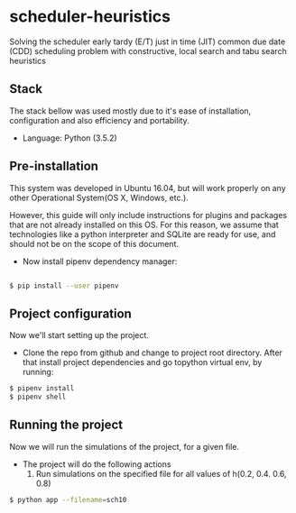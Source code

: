 # scheduler-heuristics
Solving the scheduler early tardy (E/T) just in time (JIT) common due date (CDD) scheduling problem with constructive, local search and tabu search heuristics

## Stack

The stack bellow was used mostly due to it's ease of installation, configuration and also efficiency and portability.
* Language: Python (3.5.2)

## Pre-installation

This system was developed in Ubuntu 16.04, but will work properly on any other Operational System(OS X, Windows, etc.).

However, this guide will only include instructions for plugins and packages that are not already installed on this OS. For this reason, we assume that technologies like a python interpreter and SQLite are ready for use, and should not be on the scope of this document.

* Now install pipenv dependency manager:

```bash

$ pip install --user pipenv

```

## Project configuration

Now we'll start setting up the project.

* Clone the repo from github and change to project root directory.
After that install project dependencies and go topython virtual env, by running:

```bash
$ pipenv install
$ pipenv shell
```

## Running the project

Now we will run the simulations of the project, for a given file.

* The project will do the following actions
    1. Run simulations on the specified file for all values of h(0.2, 0.4. 0.6, 0.8)

```bash
$ python app --filename=sch10
```

